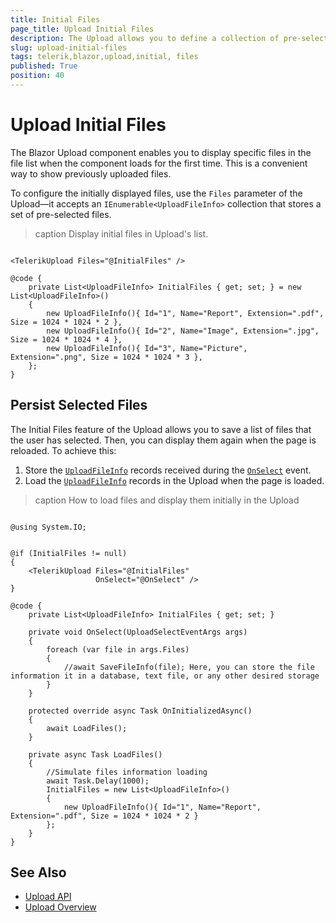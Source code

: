 ```yaml
---
title: Initial Files
page_title: Upload Initial Files
description: The Upload allows you to define a collection of pre-selected files, which will be initially shown in the selected file list.
slug: upload-initial-files
tags: telerik,blazor,upload,initial, files
published: True
position: 40
---
```


# Upload Initial Files

The Blazor Upload component enables you to display specific files in the file list when the component loads for the first time. This is a convenient way to show previously uploaded files.

To configure the initially displayed files, use the `Files` parameter of the Upload—it accepts an `IEnumerable<UploadFileInfo>` collection that stores a set of pre-selected files.

>caption Display initial files in Upload's list.

```CSHTML

<TelerikUpload Files="@InitialFiles" />

@code {
    private List<UploadFileInfo> InitialFiles { get; set; } = new List<UploadFileInfo>()
    {
        new UploadFileInfo(){ Id="1", Name="Report", Extension=".pdf", Size = 1024 * 1024 * 2 },
        new UploadFileInfo(){ Id="2", Name="Image", Extension=".jpg", Size = 1024 * 1024 * 4 },
        new UploadFileInfo(){ Id="3", Name="Picture", Extension=".png", Size = 1024 * 1024 * 3 },
    };
}

```

## Persist Selected Files

The Initial Files feature of the Upload allows you to save a list of files that the user has selected. Then, you can display them again when the page is reloaded. To achieve this:
1. Store the [`UploadFileInfo`](slug://upload-events#uploadfileinfo) records received during the [`OnSelect`](slug://upload-events#onselect) event.
1. Load the [`UploadFileInfo`](slug://upload-events#uploadfileinfo) records in the Upload when the page is loaded.

>caption How to load files and display them initially in the Upload

```CSHTML

@using System.IO;


@if (InitialFiles != null)
{
    <TelerikUpload Files="@InitialFiles"
                   OnSelect="@OnSelect" />
}

@code {
    private List<UploadFileInfo> InitialFiles { get; set; }

    private void OnSelect(UploadSelectEventArgs args)
    {
        foreach (var file in args.Files)
        {
            //await SaveFileInfo(file); Here, you can store the file information it in a database, text file, or any other desired storage
        }
    }

    protected override async Task OnInitializedAsync()
    {
        await LoadFiles();
    }

    private async Task LoadFiles()
    {
        //Simulate files information loading
        await Task.Delay(1000);
        InitialFiles = new List<UploadFileInfo>()
        {
            new UploadFileInfo(){ Id="1", Name="Report", Extension=".pdf", Size = 1024 * 1024 * 2 }
        };
    }
}

```


## See Also

* [Upload API](/blazor-ui/api/Telerik.Blazor.Components.TelerikUpload)
* [Upload Overview](slug://upload-overview)